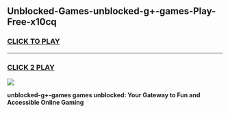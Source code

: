 
## Unblocked-Games-unblocked-g+-games-Play-Free-x10cq
<h3>
<a href="https://premium76.site?title=unblocked-g+-games&ref=10A">CLICK TO PLAY</a></h3>
<hr>

<h3>
<a href="https://premium76.site?title=unblocked-g+-games&ref=10A">CLICK 2 PLAY</a>
  
</h3>

<a href="https://premium76.site?title=unblocked-g+-games&ref=10A"><img src="https://clearcache.store/games.png"></a>


**unblocked-g+-games games unblocked: Your Gateway to Fun and Accessible Online Gaming**
